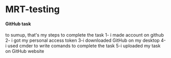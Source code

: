 # MRT-testing
#### GitHub task 
to sumup,
that's my steps to complete the task
1- i made account on github 
2- i got my personal access token
3-i downloaded GitHub on my desktop
4-i used cmder to write comands to complete the task 
5-i uploaded my task on GitHub website
